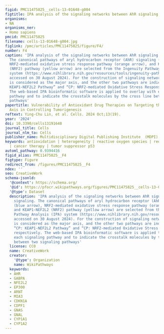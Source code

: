 ```yaml
---
figid: PMC11475825__cells-13-01648-g004
figtitle: IPA analysis of the signaling networks between AhR signaling and NRF2 signaling
organisms:
- NA
organisms_ner:
- Homo sapiens
pmcid: PMC11475825
filename: cells-13-01648-g004.jpg
figlink: /pmc/articles/PMC11475825/figure/F4/
number: F4
caption: 'IPA analysis of the signaling networks between AhR signaling and NRF2 signaling.
  The canonical pathways of aryl hydrocarbon receptor (AhR) signaling (blue arrow),
  NRF2-mediated oxidative stress response pathway (orange arrow), and KEAP1-NEF2L2
  (NRF2) pathway (yellow arrow) are selected from the Ingenuity Pathway Analysis (IPA)
  system (https://www.nihlibrary.nih.gov/resources/tools/ingenuity-pathways-analysis-ipa
  accessed on 30 August 2024). For the construction of signaling networks, AhR signaling
  is considered as the major axis, and the other two pathways are indicated with “CP:
  KEAP1-NEF2L2 Pathway” and “CP: NRF2-mediated Oxidative Stress Response”, respectively.
  The web-based IPA bioinformatic software is applied to overlay with each signaling
  pathway and to indicate the crosstalk molecules by the cross line between two signaling
  pathways'
papertitle: Vulnerability of Antioxidant Drug Therapies on Targeting the Nrf2-Trp53-Jdp2
  Axis in Controlling Tumorigenesis
reftext: Ying-Chu Lin, et al. Cells. 2024 Oct;13(19).
year: '2024'
doi: 10.3390/cells13191648
journal_title: Cells
journal_nlm_ta: Cells
publisher_name: Multidisciplinary Digital Publishing Institute  (MDPI)
keywords: antioxidation | heterogeneity | reactive oxygen species | redox homeostasis
  | cancer therapy | tumor suppressor p53
automl_pathway: 0.9394416
figid_alias: PMC11475825__F4
figtype: Figure
redirect_from: /figures/PMC11475825__F4
ndex: ''
seo: CreativeWork
schema-jsonld:
  '@context': https://schema.org/
  '@id': https://pfocr.wikipathways.org/figures/PMC11475825__cells-13-01648-g004.html
  '@type': Dataset
  description: 'IPA analysis of the signaling networks between AhR signaling and NRF2
    signaling. The canonical pathways of aryl hydrocarbon receptor (AhR) signaling
    (blue arrow), NRF2-mediated oxidative stress response pathway (orange arrow),
    and KEAP1-NEF2L2 (NRF2) pathway (yellow arrow) are selected from the Ingenuity
    Pathway Analysis (IPA) system (https://www.nihlibrary.nih.gov/resources/tools/ingenuity-pathways-analysis-ipa
    accessed on 30 August 2024). For the construction of signaling networks, AhR signaling
    is considered as the major axis, and the other two pathways are indicated with
    “CP: KEAP1-NEF2L2 Pathway” and “CP: NRF2-mediated Oxidative Stress Response”,
    respectively. The web-based IPA bioinformatic software is applied to overlay with
    each signaling pathway and to indicate the crosstalk molecules by the cross line
    between two signaling pathways'
  license: CC0
  name: CreativeWork
  creator:
    '@type': Organization
    name: WikiPathways
  keywords:
  - AHR
  - GABPA
  - NFE2L2
  - EP300
  - ARNT
  - MIA3
  - CDKN1A
  - CDPF1
  - GNAS
  - GNAL
  - CYP1A1
  - CYP1A2
---
```

